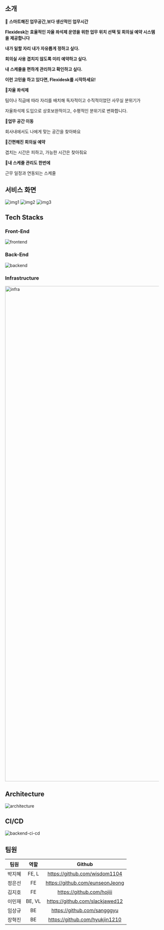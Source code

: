 ## 소개

🔎 **스마트해진 업무공간,보다 생산적인 업무시간**

**Flexidesk는 효율적인 자율 좌석제 운영을 위한 업무 위치 선택 및 회의실 예약 시스템을 제공합니다**

**내가 일할 자리 내가 자유롭게 정하고 싶다.**

**회의실 사용 겹치지 않도록 미리 예약하고 싶다.**

**내 스케줄을 편하게 관리하고 확인하고 싶다.**

**이런 고민을 하고 있다면, Flexidesk를 시작하세요!**

🔹**자율 좌석제**

팀이나 직급에 따라 자리를 배치해 독자적이고 수직적이었던 사무실 분위기가

자율좌석제 도입으로 상호보완적이고, 수평적인 분위기로 변화합니다.

🔹**업무 공간 이동**

회사내에서도 나에게 맞는 공간을 찾아봐요

🔹**간편해진 회의실 예약**

겹치는 시간은 피하고, 가능한 시간은 찾아줘요

🔹**내 스케줄 관리도 한번에**

근무 일정과 연동되는 스케줄

## 서비스 화면

![img1](https://user-images.githubusercontent.com/77224652/236627905-1ace59f6-afba-41e6-94e2-97472f0f64be.png)
![img2](https://user-images.githubusercontent.com/77224652/236627934-acd70dcb-a258-4ba5-8ea6-8847861f61a8.png)
![img3](https://user-images.githubusercontent.com/77224652/236627951-c19b8593-286b-40bf-8bde-43129860c292.png)

## Tech Stacks

### Front-End

![frontend](https://user-images.githubusercontent.com/77224652/236629690-f4a00e4f-7030-444a-86d9-a486f05bf7de.png)

### Back-End

![backend](https://user-images.githubusercontent.com/77224652/236628171-45b953cb-e5d3-4eac-ac9e-fd969f302565.png)

### Infrastructure

<img width="1621" alt="infra" src="https://user-images.githubusercontent.com/77224652/236628036-555f3f20-bf31-4376-b8f9-80bce9844b01.png">

## Architecture

![architecture](https://user-images.githubusercontent.com/77224652/236628256-ea2cde32-ec3c-49ae-a7ea-4124ad945a6c.png)

## CI/CD

![backend-ci-cd](https://user-images.githubusercontent.com/77224652/236628330-641ad8a3-0bdc-4988-888c-fa349ada96b3.png)

## 팀원

| 팀원  |   역할   |             Github              |
|:---:|:------:|:-------------------------------:|
| 박지혜 | FE, L  |  https://github.com/wisdom1104  |
| 정은선 |   FE   | https://github.com/eunseonJeong |
| 김지호 |   FE   |    https://github.com/hojiii    |
| 이민재 | BE, VL | https://github.com/slackjawed12 |
| 임상규 |   BE   |   https://github.com/sangggyu   |
| 장혁진 |   BE   | https://github.com/hyukjin1210  |